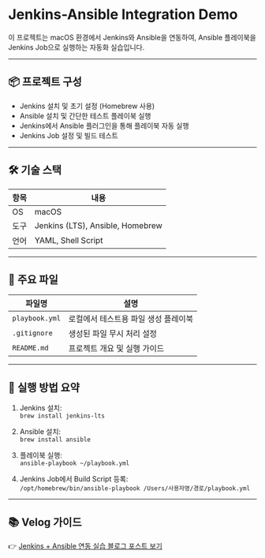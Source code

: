 # Jenkins-Ansible Integration Demo

이 프로젝트는 macOS 환경에서 Jenkins와 Ansible을 연동하여, Ansible 플레이북을 Jenkins Job으로 실행하는 자동화 실습입니다.

---

## 📦 프로젝트 구성

- Jenkins 설치 및 초기 설정 (Homebrew 사용)
- Ansible 설치 및 간단한 테스트 플레이북 실행
- Jenkins에서 Ansible 플러그인을 통해 플레이북 자동 실행
- Jenkins Job 설정 및 빌드 테스트

---

## 🛠 기술 스택

| 항목     | 내용                            |
|--------|---------------------------------|
| OS     | macOS                           |
| 도구    | Jenkins (LTS), Ansible, Homebrew |
| 언어    | YAML, Shell Script               |

---

## 📁 주요 파일

| 파일명             | 설명                           |
|------------------|------------------------------|
| `playbook.yml`   | 로컬에서 테스트용 파일 생성 플레이북       |
| `.gitignore`     | 생성된 파일 무시 처리 설정               |
| `README.md`      | 프로젝트 개요 및 실행 가이드             |

---

## 📌 실행 방법 요약

1. Jenkins 설치:  
   `brew install jenkins-lts`

2. Ansible 설치:  
   `brew install ansible`

3. 플레이북 실행:  
   `ansible-playbook ~/playbook.yml`

4. Jenkins Job에서 Build Script 등록:  
   `/opt/homebrew/bin/ansible-playbook /Users/사용자명/경로/playbook.yml`

---

## 📚 Velog 가이드

👉 [Jenkins + Ansible 연동 실습 블로그 포스트 보기](https://velog.io/@tjeudeud/Jenkins-Ansible-%EB%A1%9C%EC%BB%AC-%EC%8B%A4%EC%8A%B5-%EC%A7%84%ED%96%89%ED%95%B4%EB%B3%B4%EA%B8%B0-Mac-%EC%9A%A9
)
